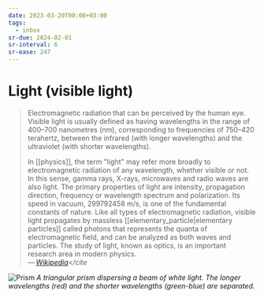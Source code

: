 ```yaml
---
date: 2023-03-20T00:00+03:00
tags:
  - inbox
sr-due: 2024-02-01
sr-interval: 6
sr-ease: 247
---
```


# Light (visible light)

> Electromagnetic radiation that can be perceived by the human eye. Visible
> light is usually defined as having wavelengths in the range of 400–700
> nanometres (nm), corresponding to frequencies of 750–420 terahertz, between
> the infrared (with longer wavelengths) and the ultraviolet (with shorter
> wavelengths).
>
> In [[physics]], the term "light" may refer more broadly to electromagnetic
> radiation of any wavelength, whether visible or not. In this sense, gamma
> rays, X-rays, microwaves and radio waves are also light. The primary
> properties of light are intensity, propagation direction, frequency or
> wavelength spectrum and polarization. Its speed in vacuum, $299792458\text{
> m/s}$, is one of the fundamental constants of nature. Like all types of
> electromagnetic radiation, visible light propagates by massless
> [[elementary_particle|elementary particles]] called photons that represents
> the quanta of electromagnetic field, and can be analyzed as both waves and
> particles. The study of light, known as optics, is an important research area
> in modern physics.\
> — <cite>[Wikipedia](https://en.wikipedia.org/wiki/Visible_light)</cite

![Prism](./img/Prism_flat_rainbow_\(cropped\).jpg)
_A triangular prism dispersing a beam of white light. The longer wavelengths
(red) and the shorter wavelengths (green-blue) are separated._
